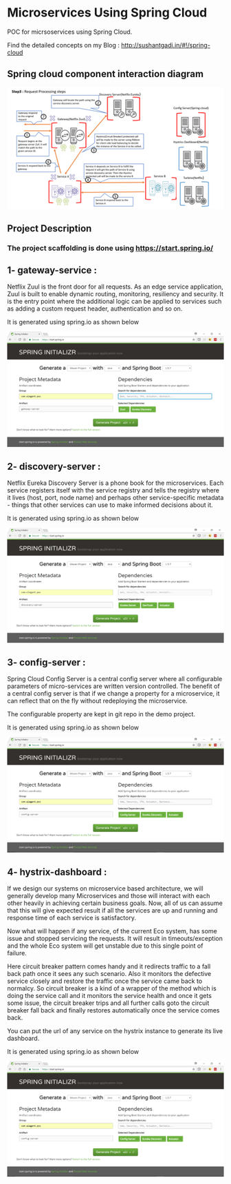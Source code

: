# Microservices Using Spring Cloud 

POC for micrsoservices using Spring Cloud.

Find the detailed concepts on my Blog : http://sushantgadi.in/#!/spring-cloud

## Spring cloud component interaction diagram

<p align="center">
  <img src="./docs/spring-cloud.png" alt="Spring cloud component interaction diagram">
</p>
 
## Project Description
 
### The project scaffolding is done using https://start.spring.io/

## 1- gateway-service :
Netflix Zuul is the front door for all requests. As an edge service application, Zuul is built to enable dynamic routing, monitoring, resiliency and security. It is the entry point where the additional logic can be applied to services such as adding a custom request header, authentication and so on.

It is generated using spring.io as shown below
<p align="center">
  <img src="./docs/gateway-service.png" alt="Spring cloud component interaction diagram">
</p>

## 2- discovery-server :  
Netflix Eureka Discovery Server is a phone book for the microservices. Each service registers itself with the service registry and tells the registry where it lives (host, port, node name) and perhaps other service-specific metadata - things that other services can use to make informed decisions about it.

It is generated using spring.io as shown below
<p align="center">
  <img src="./docs/discovery-server.png" alt="Spring cloud component interaction diagram">
</p>

## 3- config-server :  
Spring Cloud Config Server is a central config server where all configurable parameters of micro-services are written version controlled. The benefit of a central config server is that if we change a property for a microservice, it can reflect that on the fly without redeploying the microservice.

The configurable property are kept in git repo in the demo project.

It is generated using spring.io as shown below
<p align="center">
  <img src="./docs/config-server.png" alt="Spring cloud component interaction diagram">
</p>

## 4- hystrix-dashboard :  
If we design our systems on microservice based architecture, we will generally develop many Microservices and those will interact with each other heavily in achieving certain business goals. Now, all of us can assume that this will give expected result if all the services are up and running and response time of each service is satisfactory. 

Now what will happen if any service, of the current Eco system, has some issue and stopped servicing the requests. It will result in timeouts/exception and the whole Eco system will get unstable due to this single point of failure. 

Here circuit breaker pattern comes handy and it redirects traffic to a fall back path once it sees any such scenario. Also it monitors the defective service closely and restore the traffic once the service came back to normalcy. So circuit breaker is a kind of a wrapper of the method which is doing the service call and it monitors the service health and once it gets some issue, the circuit breaker trips and all further calls goto the circuit breaker fall back and finally restores automatically once the service comes back. 

You can put the url of any service on the hystrix instance to generate its live dashboard.

It is generated using spring.io as shown below
<p align="center">
  <img src="./docs/config-server.png" alt="Spring cloud component interaction diagram">
</p>





